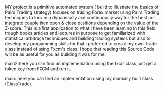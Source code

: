 MY project is a primitive automated system ( build to illustrate the basics of Pairs Trading  strategy) focuses on trading Forex market using Pairs Trading techniques to look in a dynamically and continuously way for the best co-integrate couple then open & close positions depending on the value of the Z-score.
This is a first application to what i have been learning in this field trough books,articles and lectures in purpose to get familiarized with statistical arbitrage techniques and building trading systems but also to develop my programming skills for that i preferred to create my own Trade class instead of using Fxcm's class.
I hope that reading this Source Code will be as useful for you as building it was for me.


main2:here you can find an implementation using the fxcm class,just get a token key from FXCM and run it. 










main: here you can find an implementation using my manually built class (ClassTrade).
